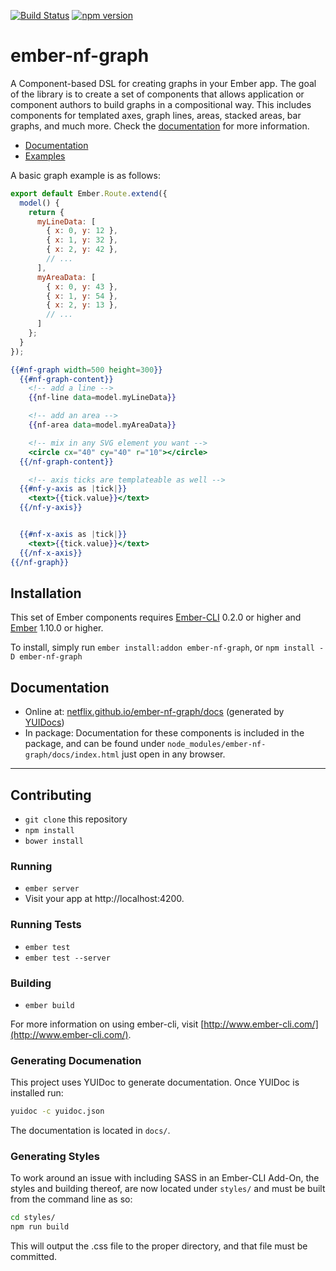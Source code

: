[![Build Status](https://travis-ci.org/Netflix/ember-nf-graph.svg?branch=master)](https://travis-ci.org/Netflix/ember-nf-graph)
[![npm version](https://badge.fury.io/js/ember-nf-graph.svg)](http://badge.fury.io/js/ember-nf-graph)

# ember-nf-graph

A Component-based DSL for creating graphs in your Ember app. The goal of the library is to 
create a set of components that allows application or component authors to build graphs in a
compositional way. This includes components for templated axes, graph lines, areas, stacked areas, bar graphs, and much more. Check the [documentation](//netflix.github.io/ember-nf-graph/docs) for more information.

- [Documentation](//netflix.github.io/ember-nf-graph/docs)
- [Examples](//netflix.github.io/ember-nf-graph-examples/dist)

A basic graph example is as follows:

```js
export default Ember.Route.extend({
  model() {
    return {
      myLineData: [
        { x: 0, y: 12 },
        { x: 1, y: 32 },
        { x: 2, y: 42 },
        // ...
      ],
      myAreaData: [
        { x: 0, y: 43 },
        { x: 1, y: 54 },
        { x: 2, y: 13 },
        // ...
      ]
    };
  }
});
```

```hbs
{{#nf-graph width=500 height=300}}
  {{#nf-graph-content}}
    <!-- add a line -->
    {{nf-line data=model.myLineData}}

    <!-- add an area -->
    {{nf-area data=model.myAreaData}}

    <!-- mix in any SVG element you want -->
    <circle cx="40" cy="40" r="10"></circle>
  {{/nf-graph-content}}

	<!-- axis ticks are templateable as well -->
  {{#nf-y-axis as |tick|}}
    <text>{{tick.value}}</text>
  {{/nf-y-axis}}


  {{#nf-x-axis as |tick|}}
    <text>{{tick.value}}</text>
  {{/nf-x-axis}}
{{/nf-graph}}
```


## Installation

This set of Ember components requires [Ember-CLI](http://ember-cli.com) 0.2.0 or higher and
[Ember](http://emberjs.com) 1.10.0 or higher.

To install, simply run `ember install:addon ember-nf-graph`, or `npm install -D ember-nf-graph` 

## Documentation

- Online at: [netflix.github.io/ember-nf-graph/docs](//netflix.github.io/ember-nf-graph/docs) (generated by [YUIDocs](http://yui.github.io/yuidoc/))
- In package: Documentation for these components is included in the package, and can be found under `node_modules/ember-nf-graph/docs/index.html` just open in any browser.

----

## Contributing

* `git clone` this repository
* `npm install`
* `bower install`

### Running

* `ember server`
* Visit your app at http://localhost:4200.

### Running Tests

* `ember test`
* `ember test --server`

### Building

* `ember build`

For more information on using ember-cli, visit [http://www.ember-cli.com/](http://www.ember-cli.com/).

### Generating Documenation

This project uses YUIDoc to generate documentation. Once YUIDoc is installed run:

```sh
yuidoc -c yuidoc.json 
```

The documentation is located in `docs/`.

### Generating Styles

To work around an issue with including SASS in an Ember-CLI Add-On, the styles and building thereof, are now located under `styles/` and must be built from the command line as so:

```sh
cd styles/
npm run build
```

This will output the .css file to the proper directory, and that file must be committed.


